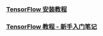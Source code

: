 
### [TensorFlow 安装教程](docs/tensorflow-install.md)  
### [TensorFlow 教程 - 新手入门笔记](docs/newbie-one.md1)